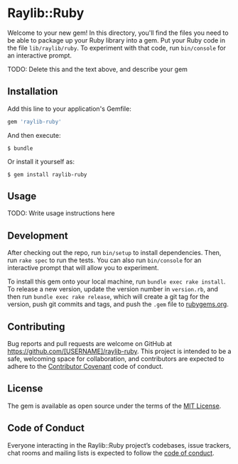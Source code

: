 # Raylib::Ruby

Welcome to your new gem! In this directory, you'll find the files you need to be able to package up your Ruby library into a gem. Put your Ruby code in the file `lib/raylib/ruby`. To experiment with that code, run `bin/console` for an interactive prompt.

TODO: Delete this and the text above, and describe your gem

## Installation

Add this line to your application's Gemfile:

```ruby
gem 'raylib-ruby'
```

And then execute:

    $ bundle

Or install it yourself as:

    $ gem install raylib-ruby

## Usage

TODO: Write usage instructions here

## Development

After checking out the repo, run `bin/setup` to install dependencies. Then, run `rake spec` to run the tests. You can also run `bin/console` for an interactive prompt that will allow you to experiment.

To install this gem onto your local machine, run `bundle exec rake install`. To release a new version, update the version number in `version.rb`, and then run `bundle exec rake release`, which will create a git tag for the version, push git commits and tags, and push the `.gem` file to [rubygems.org](https://rubygems.org).

## Contributing

Bug reports and pull requests are welcome on GitHub at https://github.com/[USERNAME]/raylib-ruby. This project is intended to be a safe, welcoming space for collaboration, and contributors are expected to adhere to the [Contributor Covenant](http://contributor-covenant.org) code of conduct.

## License

The gem is available as open source under the terms of the [MIT License](https://opensource.org/licenses/MIT).

## Code of Conduct

Everyone interacting in the Raylib::Ruby project’s codebases, issue trackers, chat rooms and mailing lists is expected to follow the [code of conduct](https://github.com/[USERNAME]/raylib-ruby/blob/master/CODE_OF_CONDUCT.md).

